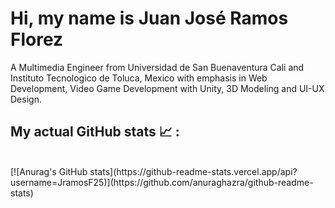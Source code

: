 # Hi, my name is Juan José Ramos Florez

A Multimedia Engineer from Universidad de San Buenaventura Cali and Instituto Tecnologico de Toluca, Mexico with emphasis in Web Development, Video Game Development with Unity, 3D Modeling and UI-UX Design.


## My actual GitHub stats 📈 : 
<br>
[![Anurag's GitHub stats](https://github-readme-stats.vercel.app/api?username=JramosF25)](https://github.com/anuraghazra/github-readme-stats)
<br>
